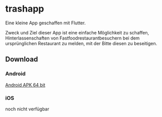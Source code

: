 # trashapp

Eine kleine App geschaffen mit Flutter.

Zweck und Ziel dieser App ist eine einfache Möglichkeit zu schaffen, Hinterlassenschaften von Fastfoodrestaurantbesuchern bei dem ursprünglichen Restaurant zu melden, mit der Bitte diesen zu beseitigen.

## Download
### Android
<a id="APK URL" href="https://github.com/jonahmons/trashApp/blob/master/APKs/trashAppv1.0.0.apk">Android APK 64 bit</a>
### iOS
noch nicht verfügbar

